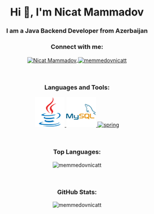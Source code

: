 <h1 align="center">Hi 👋, I'm Nicat Mammadov</h1>
<h3 align="center">I am a Java Backend Developer from Azerbaijan</h3>

<h3 align="center">Connect with me:</h3>
<p align="center">
  <a href="https://www.linkedin.com/in/nicat-mammadov-52b2a576/" target="_blank">
    <img align="center" src="https://cdn.jsdelivr.net/gh/devicons/devicon/icons/linkedin/linkedin-original.svg" alt="Nicat Mammadov" height="30" width="40" />
  </a>
  <a href="https://www.instagram.com/memmedovnicatt/" target="_blank">
    <img align="center" src="https://cdn.jsdelivr.net/gh/devicons/devicon/icons/instagram/instagram-original.svg" alt="memmedovnicatt" height="30" width="40" />
  </a>
</p>

<br>

<h3 align="center">Languages and Tools:</h3>
<p align="center">
  <a href="https://www.java.com/en/" target="_blank" rel="noreferrer">
    <img src="https://raw.githubusercontent.com/devicons/devicon/master/icons/java/java-original.svg" alt="java" width="80" height="80" />
  </a>
  <a href="https://www.mysql.com/" target="_blank" rel="noreferrer">
    <img src="https://raw.githubusercontent.com/devicons/devicon/master/icons/mysql/mysql-original-wordmark.svg" alt="mysql" width="80" height="80" />
  </a>
  <a href="https://spring.io/" target="_blank" rel="noreferrer">
    <img src="https://www.vectorlogo.zone/logos/springio/springio-icon.svg" alt="spring" width="80" height="80" />
  </a>
</p>

<br>

<h3 align="center">Top Languages:</h3>
<p align="center">
  <img src="https://github-readme-stats.vercel.app/api/top-langs?username=memmedovnicatt&show_icons=true&locale=en&layout=compact&langs_count=8&hide=php" alt="memmedovnicatt" />
</p>

<br>

<h3 align="center">GitHub Stats:</h3>
<p align="center">
  <img src="https://github-readme-stats.vercel.app/api?username=memmedovnicatt&show_icons=true&locale=en" alt="memmedovnicatt" />
</p>

